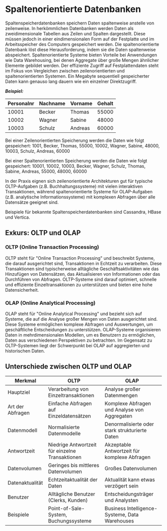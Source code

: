 # Spaltenorientierte Datenbanken

Spaltenspeicherdatenbanken speichern Daten spaltenweise anstelle von zeilenweise. In herkömmlichen Datenbanken werden Daten als zweidimensionale Tabellen aus Zeilen und Spalten dargestellt. Diese müssen jedoch in einer eindimensionalen Form auf der Festplatte und im Arbeitsspeicher des Computers gespeichert werden. Die spaltenorientierte Datenbank löst diese Herausforderung, indem sie die Daten spaltenweise abspeichert. Spaltenorientierte Systeme bieten Vorteile bei Anwendungen wie Data Warehousing, bei denen Aggregate über große Mengen ähnlicher Elemente gebildet werden. Der effiziente Zugriff auf Festplattendaten steht im Fokus von Vergleichen zwischen zeilenorientierten und spaltenorientierten Systemen. Ein Megabyte sequentiell gespeicherter Daten kann genauso lang dauern wie ein einzelner Direktzugriff.

**_Beispiel:_**

| Personalnr | Nachname | Vorname | Gehalt |
| ---------- | -------- | ------- | ------ |
| 10001      | Becker   | Thomas  | 55000  |
| 10002      | Wagner   | Sabine  | 48000  |
| 10003      | Schulz   | Andreas | 60000  |

Bei einer Zeilenorientierten Speicherung werden die Daten wie folgt gespeichert:
1001, Becker, Thomas, 55000, 10002, Wagner, Sabine, 48000, 10003, Schulz, Andreas, 60000

Bei einer Spaltenorientierten Speicherung werden die Daten wie folgt gespeichert:
10001, 10002, 10003, Becker, Wagner, Schulz, Thomas, Sabine, Andreas, 55000, 48000, 60000

In der Praxis eignen sich zeilenorientierte Architekturen gut für typische OLTP-Aufgaben (z.B. Buchhaltungssysteme) mit vielen interaktiven Transaktionen, während spaltenorientierte Systeme für OLAP-Aufgaben (z.B. analytische Informationssysteme) mit komplexen Abfragen über alle Datensätze geeignet sind.

Beispiele für bekannte Spaltenspeicherdatenbanken sind Cassandra, HBase und Vertica.

## Exkurs: OLTP und OLAP

### OLTP (Online Transaction Processing)

OLTP steht für "Online Transaction Processing" und beschreibt Systeme, die darauf ausgerichtet sind, Transaktionen in Echtzeit zu verarbeiten. Diese Transaktionen sind typischerweise alltägliche Geschäftsaktivitäten wie das Hinzufügen von Datensätzen, das Aktualisieren von Informationen oder das Durchführen von Abfragen. OLTP-Systeme sind darauf optimiert, schnelle und effiziente Einzeltransaktionen zu unterstützen und bieten eine hohe Datensicherheit.

### OLAP (Online Analytical Processing)

OLAP steht für "Online Analytical Processing" und bezieht sich auf Systeme, die auf die Analyse großer Mengen von Daten ausgerichtet sind. Diese Systeme ermöglichen komplexe Abfragen und Auswertungen, um geschäftliche Entscheidungen zu unterstützen. OLAP-Systeme organisieren Daten in mehrdimensionalen Modellen, um es Benutzern zu ermöglichen, Daten aus verschiedenen Perspektiven zu betrachten. Im Gegensatz zu OLTP-Systemen liegt der Schwerpunkt bei OLAP auf aggregierten und historischen Daten.

## Unterschiede zwischen OLTP und OLAP

| Merkmal          | OLTP                                            | OLAP                                           |
| ---------------- | ----------------------------------------------- | ---------------------------------------------- |
| Hauptziel        | Verarbeitung von Einzeltransaktionen            | Analyse großer Datenmengen                     |
| Art der Abfragen | Einfache Abfragen auf Einzeldatensätzen         | Komplexe Abfragen und Analyse von Aggregaten   |
| Datenmodell      | Normalisierte Datenmodelle                      | Denormalisierte oder stark strukturierte Daten |
| Antwortzeit      | Niedrige Antwortzeit für einzelne Transaktionen | Akzeptable Antwortzeit für komplexe Abfragen   |
| Datenvolumen     | Geringes bis mittleres Datenvolumen             | Großes Datenvolumen                            |
| Datenaktualität  | Echtzeitaktualität der Daten                    | Aktualität kann etwas verzögert sein           |
| Benutzer         | Alltägliche Benutzer (Clerks, Kunden)           | Entscheidungsträger und Analysten              |
| Beispiele        | Point-of-Sale-System, Buchungssysteme           | Business Intelligence-Systeme, Data Warehouses |
